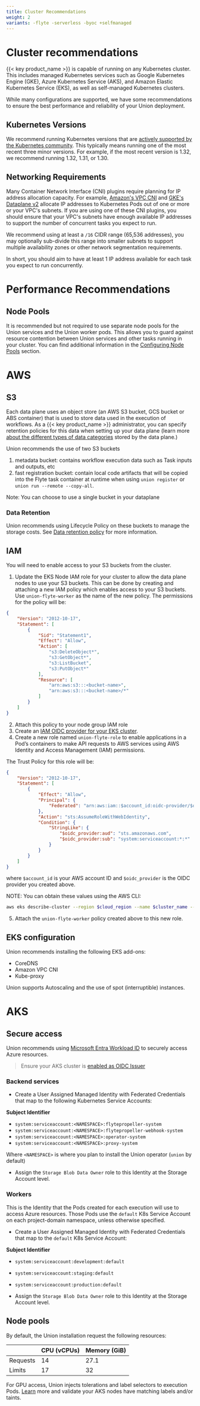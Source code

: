 ```yaml
---
title: Cluster Recommendations
weight: 2
variants: -flyte -serverless -byoc +selfmanaged
---
```

# Cluster recommendations

{{< key product_name >}} is capable of running on any Kubernetes cluster.  This includes managed Kubernetes services such as Google Kubernetes Engine (GKE), Azure Kubernetes Service (AKS), and Amazon Elastic Kubernetes Service (EKS), as well as self-managed Kubernetes clusters.

While many configurations are supported, we have some recommendations to ensure the best performance and reliability of your Union deployment.

## Kubernetes Versions

We recommend running Kubernetes versions that are [actively supported by the Kubernetes community](https://kubernetes.io/releases/).  This
typically means running one of the most recent three minor versions.  For example, if the most recent version is 1.32, we recommend
running 1.32, 1.31, or 1.30.

## Networking Requirements

Many Container Network Interface (CNI) plugins require planning for IP address allocation capacity.  For example, [Amazon's VPC CNI](https://docs.aws.amazon.com/eks/latest/userguide/managing-vpc-cni.html) and [GKE's Dataplane v2](https://cloud.google.com/kubernetes-engine/docs/concepts/dataplane-v2)
allocate IP addresses to Kubernetes Pods out of one or more or your VPC's subnets.  If you are using one of these CNI plugins, you should
ensure that your VPC's subnets have enough available IP addresses to support the number of concurrent tasks you expect to run.

We recommend using at least a `/16` CIDR range (65,536 addresses), you may optionally sub-divide this range into smaller subnets to
support multiple availability zones or other network segmentation requirements.

In short, you should aim to have at least 1 IP address available for each task you expect to run concurrently.

# Performance Recommendations

## Node Pools

It is recommended but not required to use separate node pools for the Union services and the Union worker pods.  This allows you to
guard against resource contention between Union services and other tasks running in your cluster.  You can find additional information
in the [Configuring Node Pools](./configuration/node-pools.md) section.

# AWS

## S3
Each data plane uses an object store (an AWS S3 bucket, GCS bucket or ABS container) that is used to store data used in the execution of workflows.
As a {{< key product_name >}} administrator, you can specify retention policies for this data when setting up your data plane (learn more [about the different types of data categories](./data-retention-policy.md#data-categories) stored by the data plane.)

Union recommends the use of two S3 buckets
1. metadata bucket: contains workflow execution data such as Task inputs and outputs, etc
2. fast registration bucket: contain local code artifacts that will be copied into the Flyte task container at runtime when using `union register` or `union run --remote --copy-all`.

Note: You can choose to use a single bucket in your dataplane

### Data Retention
Union recommends using Lifecycle Policy on these buckets to manage the storage costs. See [Data retention policy](./data-retention-policy.md#data-retention-policy) for more information.


## IAM
You will need to enable access to your S3 buckets from the cluster.

1. Update the EKS Node IAM role for your cluster to allow the data plane nodes to use your S3 buckets. This can be done by creating and attaching a new IAM policy which enables access to your S3 buckets. Use `union-flyte-worker` as the name of the new policy. The permissions for the policy will be:

```json
{
    "Version": "2012-10-17",
    "Statement": [
        {
            "Sid": "Statement1",
            "Effect": "Allow",
            "Action": [
                "s3:DeleteObject*",
                "s3:GetObject*",
                "s3:ListBucket",
                "s3:PutObject*"
            ],
            "Resource": [
                "arn:aws:s3:::<bucket-name>",
                "arn:aws:s3:::<bucket-name>/*"
            ]
        }
    ]
}
```

2. Attach this policy to your node group IAM role
3. Create an [IAM OIDC provider for your EKS cluster](https://docs.aws.amazon.com/eks/latest/userguide/enable-iam-roles-for-service-accounts.html#_create_oidc_provider_eksctl).
4. Create a new role named `union-flyte-role` to enable applications in a Pod’s containers to make API requests to AWS services using AWS Identity and Access Management (IAM) permissions.

The Trust Policy for this role will be:

```json
{
    "Version": "2012-10-17",
    "Statement": [
        {
            "Effect": "Allow",
            "Principal": {
                "Federated": "arn:aws:iam::$account_id:oidc-provider/$oidc_provider"
            },
            "Action": "sts:AssumeRoleWithWebIdentity",
            "Condition": {
                "StringLike": {
                    "$oidc_provider:aud": "sts.amazonaws.com",
                    "$oidc_provider:sub": "system:serviceaccount:*:*"
                }
            }
        }
    ]
}
```
where `$account_id` is your AWS account ID and `$oidc_provider` is the OIDC provider you created above.

NOTE: You can obtain these values using the AWS CLI:
```bash
aws eks describe-cluster --region $cloud_region --name $cluster_name --query "cluster.identity.oidc.issuer" --output text
```
5. Attach the `union-flyte-worker` policy created above to this new role.


## EKS configuration
Union recommends installing the following EKS add-ons:
  - CoreDNS
  - Amazon VPC CNI
  - Kube-proxy

Union supports Autoscaling and the use of spot (interruptible) instances.

# AKS

## Secure access

Union recommends using [Microsoft Entra Workload ID](https://learn.microsoft.com/en-us/azure/aks/workload-identity-overview) to securely access Azure resources.

> Ensure your AKS cluster is [enabled as OIDC Issuer](https://learn.microsoft.com/en-us/azure/aks/use-oidc-issuer)
### Backend services

- Create a User Assigned Managed Identity with Federated Credentials that map to the following Kubernetes Service Accounts:

**Subject Identifier**
- `system:serviceaccount:<NAMESPACE>:flytepropeller-system`
- `system:serviceaccount:<NAMESPACE>:flytepropeller-webhook-system`
- `system:serviceaccount:<NAMESPACE>:operator-system`
- `system:serviceaccount:<NAMESPACE>:proxy-system`

Where `<NAMESPACE>` is where you plan to install the Union operator (`union` by default)

- Assign the `Storage Blob Data Owner` role to this Identity at the Storage Account level.

### Workers

This is the Identity that the Pods created for each execution will use to access Azure resources. Those Pods use the `default` K8s Service Account on each project-domain namespace, unless otherwise specified.

- Create a User Assigned Managed Identity with Federated Credentials that map to the `default` K8s Service Account:

**Subject Identifier**

- `system:serviceaccount:development:default`
- `system:serviceaccount:staging:default`
- `system:serviceaccount:production:default`

- Assign the `Storage Blob Data Owner` role to this Identity at the Storage Account level.

## Node pools

By default, the Union installation request the following resources:

|   |  CPU (vCPUs)| Memory (GiB) |
|---|---|---|
| Requests  |  14 | 27.1  |
| Limits  | 17  |  32 |

For GPU access, Union injects tolerations and label selectors to execution Pods. [Learn](https://www.union.ai/docs/flyte/deployment/flyte-configuration/configuring-access-to-gpus/) more and validate your AKS nodes have matching labels and/or taints.
